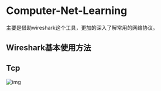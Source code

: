 # Computer-Net-Learning

主要是借助wireshark这个工具，更加的深入了解常用的网络协议。

## Wireshark基本使用方法

## Tcp

![img](https://img-blog.csdnimg.cn/20210510113135240.png?x-oss-process=image/watermark,type_ZmFuZ3poZW5naGVpdGk,shadow_10,text_aHR0cHM6Ly9ibG9nLmNzZG4ubmV0L3FxXzM1NDYxOTQ4,size_16,color_FFFFFF,t_70)

